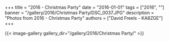+++
title = "2016 - Christmas Party"
date = "2016-01-01"
tags = ["2016", ""]
banner = "/gallery/2016/Christmas Party/DSC_0037.JPG"
description = "Photos from 2016 - Christmas Party"
authors = ["David Freels - KA8ZGE"]
+++

{{< image-gallery gallery_dir="/gallery/2016/Christmas Party/" >}}
